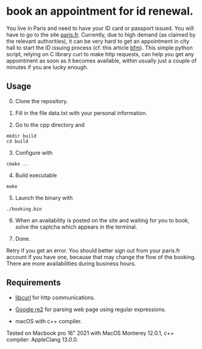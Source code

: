 # book an appointment for id renewal.
You live in Paris and need to have your ID card or passport issued. You will have to go to the site [paris.fr](https://teleservices.paris.fr/rdvtitres/jsp/site/Portal.jsp?page=appointmenttitresearch#). Currently, due to high demand (as claimed by the relevant authorities), it can be very hard to get an appointment in city hall to start the ID issuing process (cf. this article [bfm](https://www.bfmtv.com/paris/carte-d-identite-passeport-embouteillage-a-paris-et-en-ile-de-france-pour-obtenir-un-rendez-vous_AV-202203300255.html)). This simple python script, relying on C library curl to make http requests, can help you get any appointment as soon as it becomes available, within usually just a couple of minutes if you are lucky enough.

## Usage

0. Clone the repository.

1. Fill in the file data.txt with your personal information.

2. Go to the cpp directory and

```
mkdir build
cd build
```

3. Configure with

```
cmake ..
```

4. Build executable

```
make
```

5. Launch the binary with

```
./booking.bin
```

6. When an availability is posted on the site and waiting for you to book, solve the captcha which appears in the terminal.

5. Done.


Retry if you get an error. You should better sign out from your paris.fr account if you have one, because that may change the flow of the booking. There are more availabilities during business hours.

## Requirements

- [libcurl](https://curl.se) for http communications.

- [Google re2](https://github.com/google/re2) for parsing web page using regular expressions.

- macOS with c++ compiler.

Tested on Macbook pro 16" 2021 with MacOS Monterey 12.0.1, c++ compiler: AppleClang 13.0.0.
